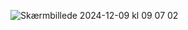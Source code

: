![Skærmbillede 2024-12-09 kl  09 07 02](https://github.com/user-attachments/assets/75f184f8-4d79-4919-abc0-38c8f0797260)
